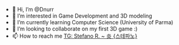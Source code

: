 - 👋 Hi, I’m @Dnurr
- 👀 I’m interested in Game Development and 3D modeling
- 🌱 I’m currently learning Computer Science (University of Parma)
- 💞️ I’m looking to collaborate on my first 3D game :)
- 📫 How to reach me [TG: Stefano R. ~ 炎 {스테파노}](https://t.me/Dnuurr)

<!---
Dnurr/Dnurr is a ✨ special ✨ repository because its `README.md` (this file) appears on your GitHub profile.
You can click the Preview link to take a look at your changes.
--->
